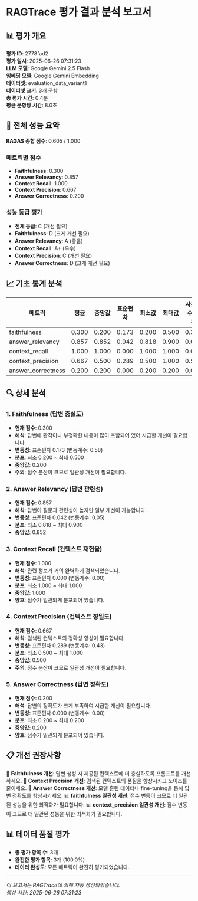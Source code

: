 # RAGTrace 평가 결과 분석 보고서

## 📊 평가 개요

**평가 ID**: 2778fad2  
**평가 일시**: 2025-06-26 07:31:23  
**LLM 모델**: Google Gemini 2.5 Flash  
**임베딩 모델**: Google Gemini Embedding  
**데이터셋**: evaluation_data_variant1  
**데이터셋 크기**: 3개 문항  
**총 평가 시간**: 0.4분  
**평균 문항당 시간**: 8.0초  

## 🎯 전체 성능 요약

**RAGAS 종합 점수**: 0.605 / 1.000

### 메트릭별 점수
- **Faithfulness**: 0.300
- **Answer Relevancy**: 0.857
- **Context Recall**: 1.000
- **Context Precision**: 0.667
- **Answer Correctness**: 0.200

### 성능 등급 평가
- **전체 등급**: C (개선 필요)
- **Faithfulness**: D (크게 개선 필요)
- **Answer Relevancy**: A (좋음)
- **Context Recall**: A+ (우수)
- **Context Precision**: C (개선 필요)
- **Answer Correctness**: D (크게 개선 필요)

## 📈 기초 통계 분석

| 메트릭 | 평균 | 중앙값 | 표준편차 | 최소값 | 최대값 | 사분위수 범위 |
|--------|------|--------|----------|--------|--------|---------------|
| faithfulness | 0.300 | 0.200 | 0.173 | 0.200 | 0.500 | 0.300 |
| answer_relevancy | 0.857 | 0.852 | 0.042 | 0.818 | 0.900 | 0.083 |
| context_recall | 1.000 | 1.000 | 0.000 | 1.000 | 1.000 | 0.000 |
| context_precision | 0.667 | 0.500 | 0.289 | 0.500 | 1.000 | 0.500 |
| answer_correctness | 0.200 | 0.200 | 0.000 | 0.200 | 0.200 | 0.000 |

## 🔍 상세 분석

### 1. Faithfulness (답변 충실도)
- **현재 점수**: 0.300
- **해석**: 답변에 환각이나 부정확한 내용이 많이 포함되어 있어 시급한 개선이 필요합니다.
- **변동성**: 표준편차 0.173 (변동계수: 0.58)
- **분포**: 최소 0.200 ~ 최대 0.500
- **중앙값**: 0.200
- **주의**: 점수 분산이 크므로 일관성 개선이 필요합니다.

### 2. Answer Relevancy (답변 관련성)
- **현재 점수**: 0.857
- **해석**: 답변이 질문과 관련성이 높지만 일부 개선이 가능합니다.
- **변동성**: 표준편차 0.042 (변동계수: 0.05)
- **분포**: 최소 0.818 ~ 최대 0.900
- **중앙값**: 0.852

### 3. Context Recall (컨텍스트 재현율)
- **현재 점수**: 1.000
- **해석**: 관련 정보가 거의 완벽하게 검색되었습니다.
- **변동성**: 표준편차 0.000 (변동계수: 0.00)
- **분포**: 최소 1.000 ~ 최대 1.000
- **중앙값**: 1.000
- **양호**: 점수가 일관되게 분포되어 있습니다.

### 4. Context Precision (컨텍스트 정밀도)
- **현재 점수**: 0.667
- **해석**: 검색된 컨텍스트의 정확성 향상이 필요합니다.
- **변동성**: 표준편차 0.289 (변동계수: 0.43)
- **분포**: 최소 0.500 ~ 최대 1.000
- **중앙값**: 0.500
- **주의**: 점수 분산이 크므로 일관성 개선이 필요합니다.


### 5. Answer Correctness (답변 정확도)
- **현재 점수**: 0.200
- **해석**: 답변의 정확도가 크게 부족하여 시급한 개선이 필요합니다.
- **변동성**: 표준편차 0.000 (변동계수: 0.00)
- **분포**: 최소 0.200 ~ 최대 0.200
- **중앙값**: 0.200
- **양호**: 점수가 일관되게 분포되어 있습니다.


## 📋 개선 권장사항

📌 **Faithfulness 개선**: 답변 생성 시 제공된 컨텍스트에 더 충실하도록 프롬프트를 개선하세요.
📌 **Context Precision 개선**: 검색된 컨텍스트의 품질을 향상시키고 노이즈를 줄이세요.
📌 **Answer Correctness 개선**: 모델 훈련 데이터나 fine-tuning을 통해 답변 정확도를 향상시키세요.
📊 **faithfulness 일관성 개선**: 점수 변동이 크므로 더 일관된 성능을 위한 최적화가 필요합니다.
📊 **context_precision 일관성 개선**: 점수 변동이 크므로 더 일관된 성능을 위한 최적화가 필요합니다.

## 📊 데이터 품질 평가

- **총 평가 항목 수**: 3개
- **완전한 평가 항목**: 3개 (100.0%)
- **데이터 완성도**: 모든 메트릭이 완전히 평가되었습니다.

---

*이 보고서는 RAGTrace에 의해 자동 생성되었습니다.*  
*생성 시간: 2025-06-26 07:31:23*
